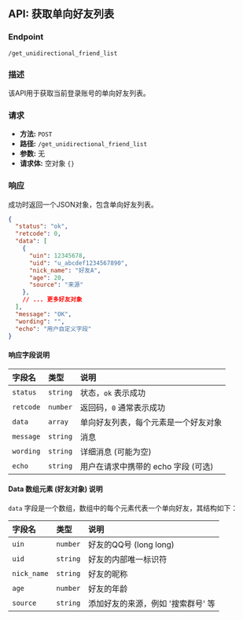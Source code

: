## API: 获取单向好友列表

### Endpoint

`/get_unidirectional_friend_list`

### 描述

该API用于获取当前登录账号的单向好友列表。

### 请求

- **方法:** `POST`
- **路径:** `/get_unidirectional_friend_list`
- **参数:** 无
- **请求体:** 空对象 `{}`

### 响应

成功时返回一个JSON对象，包含单向好友列表。

```json
{
  "status": "ok",
  "retcode": 0,
  "data": [
    {
      "uin": 12345678,
      "uid": "u_abcdef1234567890",
      "nick_name": "好友A",
      "age": 20,
      "source": "来源"
    },
    // ... 更多好友对象
  ],
  "message": "OK",
  "wording": "",
  "echo": "用户自定义字段"
}
```

#### 响应字段说明

| 字段名    | 类型     | 说明                                   |
| :-------- | :------- | :------------------------------------- |
| `status`  | `string` | 状态，`ok` 表示成功                      |
| `retcode` | `number` | 返回码，`0` 通常表示成功                 |
| `data`    | `array`  | 单向好友列表，每个元素是一个好友对象     |
| `message` | `string` | 消息                                   |
| `wording` | `string` | 详细消息 (可能为空)                      |
| `echo`    | `string` | 用户在请求中携带的 echo 字段 (可选)      |

#### Data 数组元素 (好友对象) 说明

`data` 字段是一个数组，数组中的每个元素代表一个单向好友，其结构如下：

| 字段名      | 类型     | 说明                               |
| :---------- | :------- | :--------------------------------- |
| `uin`       | `number` | 好友的QQ号 (long long)               |
| `uid`       | `string` | 好友的内部唯一标识符                  |
| `nick_name` | `string` | 好友的昵称                          |
| `age`       | `number` | 好友的年龄                          |
| `source`    | `string` | 添加好友的来源，例如 '搜索群号' 等 |